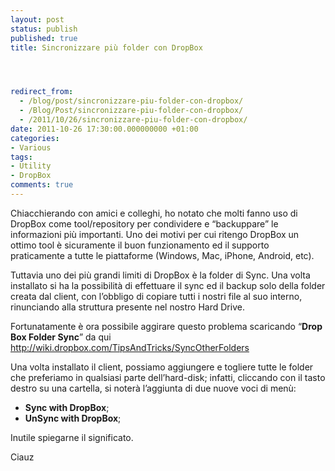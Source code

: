 ```yaml
---
layout: post
status: publish
published: true
title: Sincronizzare più folder con DropBox




redirect_from: 
  - /blog/post/sincronizzare-piu-folder-con-dropbox/
  - /Blog/Post/sincronizzare-piu-folder-con-dropbox/
  - /2011/10/26/sincronizzare-piu-folder-con-dropbox/
date: 2011-10-26 17:30:00.000000000 +01:00
categories:
- Various
tags:
- Utility
- DropBox
comments: true
---
```

<p>Chiacchierando con amici e colleghi, ho notato che molti fanno uso di DropBox come tool/repository per condividere e “backuppare” le informazioni più importanti. Uno dei motivi per cui ritengo DropBox un ottimo tool è sicuramente il buon funzionamento ed il supporto praticamente a tutte le piattaforme (Windows, Mac, iPhone, Android, etc).</p>  <p>Tuttavia uno dei più grandi limiti di DropBox è la folder di Sync. Una volta installato si ha la possibilità di effettuare il sync ed il backup solo della folder creata dal client, con l’obbligo di copiare tutti i nostri file al suo interno, rinunciando alla struttura presente nel nostro Hard Drive.</p>  <p>Fortunatamente è ora possibile aggirare questo problema scaricando “<strong>Drop Box Folder Sync</strong>” da qui <a href="http://wiki.dropbox.com/TipsAndTricks/SyncOtherFolders">http://wiki.dropbox.com/TipsAndTricks/SyncOtherFolders</a></p>  <p>Una volta installato il client, possiamo aggiungere e togliere tutte le folder che preferiamo in qualsiasi parte dell’hard-disk; infatti, cliccando con il tasto destro su una cartella, si noterà l’aggiunta di due nuove voci di menù:</p>  <ul>   <li><strong>Sync with DropBox</strong>; </li>    <li><strong>UnSync with DropBox</strong>; </li> </ul>  <p>Inutile spiegarne il significato. </p>  <p>Ciauz</p>
